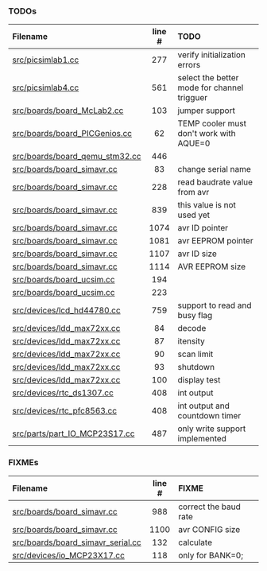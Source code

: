 ### TODOs
| Filename | line # | TODO
|:------|:------:|:------
| [src/picsimlab1.cc](src/picsimlab1.cc#L277) | 277 | verify initialization errors
| [src/picsimlab4.cc](src/picsimlab4.cc#L561) | 561 | select the better mode for channel trigguer
| [src/boards/board_McLab2.cc](src/boards/board_McLab2.cc#L103) | 103 | jumper support
| [src/boards/board_PICGenios.cc](src/boards/board_PICGenios.cc#L62) | 62 | TEMP cooler must don't work with AQUE=0
| [src/boards/board_qemu_stm32.cc](src/boards/board_qemu_stm32.cc#L446) | 446 | 
| [src/boards/board_simavr.cc](src/boards/board_simavr.cc#L83) | 83 | change serial name
| [src/boards/board_simavr.cc](src/boards/board_simavr.cc#L228) | 228 | read baudrate value from avr
| [src/boards/board_simavr.cc](src/boards/board_simavr.cc#L839) | 839 | this value is not used yet
| [src/boards/board_simavr.cc](src/boards/board_simavr.cc#L1074) | 1074 | avr ID pointer
| [src/boards/board_simavr.cc](src/boards/board_simavr.cc#L1081) | 1081 | avr EEPROM pointer
| [src/boards/board_simavr.cc](src/boards/board_simavr.cc#L1107) | 1107 | avr ID size
| [src/boards/board_simavr.cc](src/boards/board_simavr.cc#L1114) | 1114 | AVR EEPROM size
| [src/boards/board_ucsim.cc](src/boards/board_ucsim.cc#L194) | 194 | 
| [src/boards/board_ucsim.cc](src/boards/board_ucsim.cc#L223) | 223 | 
| [src/devices/lcd_hd44780.cc](src/devices/lcd_hd44780.cc#L759) | 759 | support to read and busy flag
| [src/devices/ldd_max72xx.cc](src/devices/ldd_max72xx.cc#L84) | 84 | decode
| [src/devices/ldd_max72xx.cc](src/devices/ldd_max72xx.cc#L87) | 87 | itensity
| [src/devices/ldd_max72xx.cc](src/devices/ldd_max72xx.cc#L90) | 90 | scan limit
| [src/devices/ldd_max72xx.cc](src/devices/ldd_max72xx.cc#L93) | 93 | shutdown
| [src/devices/ldd_max72xx.cc](src/devices/ldd_max72xx.cc#L100) | 100 | display test
| [src/devices/rtc_ds1307.cc](src/devices/rtc_ds1307.cc#L408) | 408 | int output
| [src/devices/rtc_pfc8563.cc](src/devices/rtc_pfc8563.cc#L408) | 408 | int output and countdown timer
| [src/parts/part_IO_MCP23S17.cc](src/parts/part_IO_MCP23S17.cc#L487) | 487 | only write support implemented

### FIXMEs
| Filename | line # | FIXME
|:------|:------:|:------
| [src/boards/board_simavr.cc](src/boards/board_simavr.cc#L988) | 988 | correct the baud rate
| [src/boards/board_simavr.cc](src/boards/board_simavr.cc#L1100) | 1100 | avr CONFIG size
| [src/boards/board_simavr_serial.cc](src/boards/board_simavr_serial.cc#L132) | 132 | calculate
| [src/devices/io_MCP23X17.cc](src/devices/io_MCP23X17.cc#L118) | 118 | only for BANK=0;
